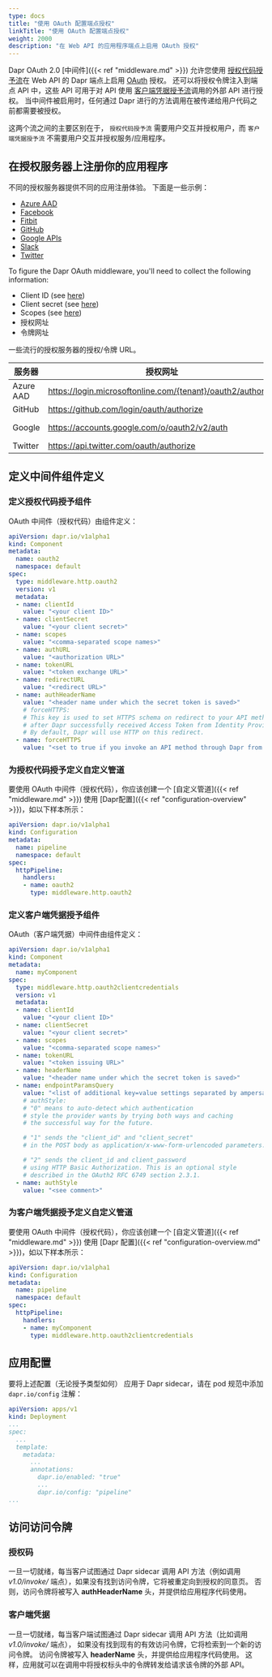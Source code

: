 ```yaml
---
type: docs
title: "使用 OAuth 配置端点授权"
linkTitle: "使用 OAuth 配置端点授权"
weight: 2000
description: "在 Web API 的应用程序端点上启用 OAuth 授权"
---
```


Dapr OAuth 2.0 [中间件]({{< ref "middleware.md" >}}) 允许您使用 [授权代码授予流](https://tools.ietf.org/html/rfc6749#section-4.1)在 Web API 的 Dapr 端点上启用 [OAuth](https://oauth.net/2/) 授权。 还可以将授权令牌注入到端点 API 中，这些 API 可用于对 API 使用 [客户端凭据授予流](https://tools.ietf.org/html/rfc6749#section-4.4)调用的外部 API 进行授权。 当中间件被启用时，任何通过 Dapr 进行的方法调用在被传递给用户代码之前都需要被授权。

这两个流之间的主要区别在于， `授权代码授予流` 需要用户交互并授权用户，而 `客户端凭据授予流` 不需要用户交互并授权服务/应用程序。

## 在授权服务器上注册你的应用程序

不同的授权服务器提供不同的应用注册体验。 下面是一些示例：
<!-- IGNORE_LINKS -->
* [Azure AAD](https://docs.microsoft.com/azure/active-directory/develop/v1-protocols-oauth-code)
* [Facebook](https://developers.facebook.com/apps)
* [Fitbit](https://dev.fitbit.com/build/reference/web-api/oauth2/)
* [GitHub](https://developer.github.com/apps/building-oauth-apps/creating-an-oauth-app/)
* [Google APIs](https://console.developers.google.com/apis/credentials/consen)
* [Slack](https://api.slack.com/docs/oauth)
* [Twitter](http://apps.twitter.com/)
<!-- END_IGNORE -->
To figure the Dapr OAuth middleware, you'll need to collect the following information:

* Client ID (see [here](https://www.oauth.com/oauth2-servers/client-registration/client-id-secret/))
* Client secret (see [here](https://www.oauth.com/oauth2-servers/client-registration/client-id-secret/))
* Scopes (see [here](https://oauth.net/2/scope/))
* 授权网址
* 令牌网址

一些流行的授权服务器的授权/令牌 URL。

<!-- IGNORE_LINKS -->
| 服务器       | 授权网址                                                          | 令牌网址                                                                                      |
| --------- | ------------------------------------------------------------- | ----------------------------------------------------------------------------------------- |
| Azure AAD | <https://login.microsoftonline.com/{tenant}/oauth2/authorize> | <https://login.microsoftonline.com/{tenant}/oauth2/token>                                 |
| GitHub    | <https://github.com/login/oauth/authorize>                    | <https://github.com/login/oauth/access_token>                                             |
| Google    | <https://accounts.google.com/o/oauth2/v2/auth>                | <https://accounts.google.com/o/oauth2/token> <https://www.googleapis.com/oauth2/v4/token> |
| Twitter   | <https://api.twitter.com/oauth/authorize>                     | <https://api.twitter.com/oauth2/token>                                                    |
<!-- END_IGNORE -->

## 定义中间件组件定义

### 定义授权代码授予组件

OAuth 中间件（授权代码）由组件定义：

```yaml
apiVersion: dapr.io/v1alpha1
kind: Component
metadata:
  name: oauth2
  namespace: default
spec:
  type: middleware.http.oauth2
  version: v1
  metadata:
  - name: clientId
    value: "<your client ID>"
  - name: clientSecret
    value: "<your client secret>"
  - name: scopes
    value: "<comma-separated scope names>"
  - name: authURL
    value: "<authorization URL>"
  - name: tokenURL
    value: "<token exchange URL>"
  - name: redirectURL
    value: "<redirect URL>"
  - name: authHeaderName
    value: "<header name under which the secret token is saved>"
    # forceHTTPS:
    # This key is used to set HTTPS schema on redirect to your API method
    # after Dapr successfully received Access Token from Identity Provider.
    # By default, Dapr will use HTTP on this redirect.
  - name: forceHTTPS
    value: "<set to true if you invoke an API method through Dapr from https origin>"
```

### 为授权代码授予定义自定义管道

要使用 OAuth 中间件（授权代码），你应该创建一个 [自定义管道]({{< ref "middleware.md" >}}) 使用 [Dapr配置]({{< ref "configuration-overview" >}})，如以下样本所示：

```yaml
apiVersion: dapr.io/v1alpha1
kind: Configuration
metadata:
  name: pipeline
  namespace: default
spec:
  httpPipeline:
    handlers:
    - name: oauth2
      type: middleware.http.oauth2
```

### 定义客户端凭据授予组件

OAuth（客户端凭据）中间件由组件定义：

```yaml
apiVersion: dapr.io/v1alpha1
kind: Component
metadata:
  name: myComponent
spec:
  type: middleware.http.oauth2clientcredentials
  version: v1
  metadata:
  - name: clientId
    value: "<your client ID>"
  - name: clientSecret
    value: "<your client secret>"
  - name: scopes
    value: "<comma-separated scope names>"
  - name: tokenURL
    value: "<token issuing URL>"
  - name: headerName
    value: "<header name under which the secret token is saved>"
  - name: endpointParamsQuery
    value: "<list of additional key=value settings separated by ampersands or semicolons forwarded to the token issuing service>"
    # authStyle:
    # "0" means to auto-detect which authentication
    # style the provider wants by trying both ways and caching
    # the successful way for the future.

    # "1" sends the "client_id" and "client_secret"
    # in the POST body as application/x-www-form-urlencoded parameters.

    # "2" sends the client_id and client_password
    # using HTTP Basic Authorization. This is an optional style
    # described in the OAuth2 RFC 6749 section 2.3.1.
  - name: authStyle
    value: "<see comment>"
```

### 为客户端凭据授予定义自定义管道

要使用 OAuth 中间件（授权代码），你应该创建一个 [自定义管道]({{< ref "middleware.md" >}}) 使用 [Dapr 配置]({{< ref "configuration-overview.md" >}})，如以下样本所示：

```yaml
apiVersion: dapr.io/v1alpha1
kind: Configuration
metadata:
  name: pipeline
  namespace: default
spec:
  httpPipeline:
    handlers:
    - name: myComponent
      type: middleware.http.oauth2clientcredentials
```

## 应用配置

要将上述配置（无论授予类型如何） 应用于 Dapr sidecar，请在 pod 规范中添加 `dapr.io/config` 注解：

```yaml
apiVersion: apps/v1
kind: Deployment
...
spec:
  ...
  template:
    metadata:
      ...
      annotations:
        dapr.io/enabled: "true"
        ...
        dapr.io/config: "pipeline"
...
```

## 访问访问令牌

### 授权码

一旦一切就绪，每当客户试图通过 Dapr sidecar 调用 API 方法（例如调用 *v1.0/invoke/* 端点），如果没有找到访问令牌，它将被重定向到授权的同意页。 否则，访问令牌将被写入 **authHeaderName** 头，并提供给应用程序代码使用。

### 客户端凭据

一旦一切就绪，每当客户端试图通过 Dapr sidecar 调用 API 方法（比如调用 *v1.0/invoke/* 端点）， 如果没有找到现有的有效访问令牌，它将检索到一个新的访问令牌。 访问令牌被写入 **headerName** 头，并提供给应用程序代码使用。 这样，应用就可以在调用中将授权标头中的令牌转发给请求该令牌的外部 API。
